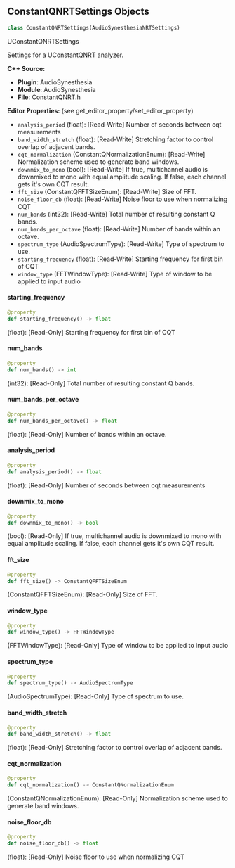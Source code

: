 ## ConstantQNRTSettings Objects

```python
class ConstantQNRTSettings(AudioSynesthesiaNRTSettings)
```

UConstantQNRTSettings

Settings for a UConstantQNRT analyzer.

**C++ Source:**

- **Plugin**: AudioSynesthesia
- **Module**: AudioSynesthesia
- **File**: ConstantQNRT.h

**Editor Properties:** (see get_editor_property/set_editor_property)

- ``analysis_period`` (float):  [Read-Write] Number of seconds between cqt measurements
- ``band_width_stretch`` (float):  [Read-Write] Stretching factor to control overlap of adjacent bands.
- ``cqt_normalization`` (ConstantQNormalizationEnum):  [Read-Write] Normalization scheme used to generate band windows.
- ``downmix_to_mono`` (bool):  [Read-Write] If true, multichannel audio is downmixed to mono with equal amplitude scaling. If false, each channel gets it's own CQT result.
- ``fft_size`` (ConstantQFFTSizeEnum):  [Read-Write] Size of FFT.
- ``noise_floor_db`` (float):  [Read-Write] Noise floor to use when normalizing CQT
- ``num_bands`` (int32):  [Read-Write] Total number of resulting constant Q bands.
- ``num_bands_per_octave`` (float):  [Read-Write] Number of bands within an octave.
- ``spectrum_type`` (AudioSpectrumType):  [Read-Write] Type of spectrum to use.
- ``starting_frequency`` (float):  [Read-Write] Starting frequency for first bin of CQT
- ``window_type`` (FFTWindowType):  [Read-Write] Type of window to be applied to input audio

<a id="unreal.ConstantQNRTSettings.starting_frequency"></a>

#### starting_frequency

```python
@property
def starting_frequency() -> float
```

(float):  [Read-Only] Starting frequency for first bin of CQT

<a id="unreal.ConstantQNRTSettings.num_bands"></a>

#### num_bands

```python
@property
def num_bands() -> int
```

(int32):  [Read-Only] Total number of resulting constant Q bands.

<a id="unreal.ConstantQNRTSettings.num_bands_per_octave"></a>

#### num_bands_per_octave

```python
@property
def num_bands_per_octave() -> float
```

(float):  [Read-Only] Number of bands within an octave.

<a id="unreal.ConstantQNRTSettings.analysis_period"></a>

#### analysis_period

```python
@property
def analysis_period() -> float
```

(float):  [Read-Only] Number of seconds between cqt measurements

<a id="unreal.ConstantQNRTSettings.downmix_to_mono"></a>

#### downmix_to_mono

```python
@property
def downmix_to_mono() -> bool
```

(bool):  [Read-Only] If true, multichannel audio is downmixed to mono with equal amplitude scaling. If false, each channel gets it's own CQT result.

<a id="unreal.ConstantQNRTSettings.fft_size"></a>

#### fft_size

```python
@property
def fft_size() -> ConstantQFFTSizeEnum
```

(ConstantQFFTSizeEnum):  [Read-Only] Size of FFT.

<a id="unreal.ConstantQNRTSettings.window_type"></a>

#### window_type

```python
@property
def window_type() -> FFTWindowType
```

(FFTWindowType):  [Read-Only] Type of window to be applied to input audio

<a id="unreal.ConstantQNRTSettings.spectrum_type"></a>

#### spectrum_type

```python
@property
def spectrum_type() -> AudioSpectrumType
```

(AudioSpectrumType):  [Read-Only] Type of spectrum to use.

<a id="unreal.ConstantQNRTSettings.band_width_stretch"></a>

#### band_width_stretch

```python
@property
def band_width_stretch() -> float
```

(float):  [Read-Only] Stretching factor to control overlap of adjacent bands.

<a id="unreal.ConstantQNRTSettings.cqt_normalization"></a>

#### cqt_normalization

```python
@property
def cqt_normalization() -> ConstantQNormalizationEnum
```

(ConstantQNormalizationEnum):  [Read-Only] Normalization scheme used to generate band windows.

<a id="unreal.ConstantQNRTSettings.noise_floor_db"></a>

#### noise_floor_db

```python
@property
def noise_floor_db() -> float
```

(float):  [Read-Only] Noise floor to use when normalizing CQT

<a id="unreal.ConstantQNRT"></a>